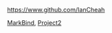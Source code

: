 
<!-- Give link to your github home page -->
<span id="github">https://www.github.com/IanCheah</span>

<!-- [CS3281: Give your NUS-OSS project][CS3282: give your internal and external projects related to the module] -->
<span id="projects">[MarkBind](https://github.com/MarkBind/markbind), [Project2]()</span>
